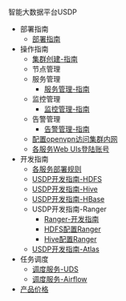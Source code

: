 <div class="sidebar_title icon_"> 智能大数据平台USDP </div>   

* 部署指南
    * [部署指南](/USDP/README)
* 操作指南
    * [集群创建-指南](/USDP/operate/cluster)
    * 节点管理
    * 服务管理
      * [服务管理-指南](/USDP/operate/service/README)
    * 监控管理
      * [监控管理-指南](/USDP/operate/monitor/README)
    * 告警管理
      * [告警管理-指南](/USDP/operate/alarm/README)
    * [配置openvpn访问集群内网](/USDP/operate/openvpn)
    * [各服务Web UIs登陆账号](/USDP/operate/login)
* 开发指南
    * [各服务部署规则](/USDP/developer/rule)
    * [USDP开发指南-HDFS](/USDP/developer/hdfs)
    * [USDP开发指南-Hive](/USDP/developer/hive)
    * [USDP开发指南-HBase](/USDP/developer/hbase)
    * USDP开发指南-Ranger
      * [Ranger-开发指南](/USDP/developer/ranger/README)
      * [HDFS配置Ranger](/USDP/developer/ranger/ranger_hdfs)
      * [Hive配置Ranger](/USDP/developer/ranger/ranger_hive)
    * [USDP开发指南-Atlas](/USDP/developer/atlas)
* 任务调度
    * [调度服务-UDS](/USDP/schedule/uds)
    * [调度服务-Airflow](/USDP/schedule/airflow)
* [产品价格](/USDP/price)

